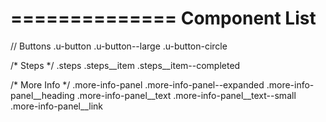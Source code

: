 ==============
Component List
==============










// Buttons
.u-button
.u-button--large
.u-button-circle


/* Steps */
.steps
.steps__item
.steps__item--completed


/* More Info */
.more-info-panel
.more-info-panel--expanded
.more-info-panel__heading
.more-info-panel__text
.more-info-panel__text--small
.more-info-panel__link